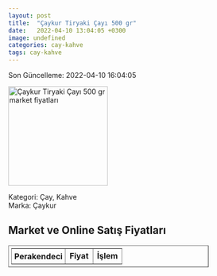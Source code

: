 ```yaml
---
layout: post
title:  "Çaykur Tiryaki Çayı 500 gr"
date:   2022-04-10 13:04:05 +0300
image: undefined
categories: cay-kahve
tags: cay-kahve
---
```


Son Güncelleme: 2022-04-10 16:04:05

<img src="undefined" width="200" alt="Çaykur Tiryaki Çayı 500 gr market fiyatları" />

Kategori: Çay, Kahve
<br />
Marka: Çaykur

<h2>Market ve Online Satış Fiyatları</h2>

<table border="1" style="padding: 5px;width:80%;">
  <tr>
    <td style="padding: 5px;"><strong>Perakendeci</strong></td>
    <td><strong>Fiyat</strong></td>
    <td><strong>İşlem</strong></td>
  </tr>
  
</table>
